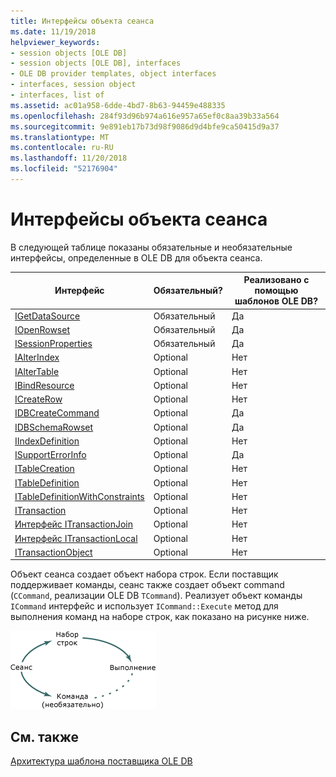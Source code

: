 ```yaml
---
title: Интерфейсы объекта сеанса
ms.date: 11/19/2018
helpviewer_keywords:
- session objects [OLE DB]
- session objects [OLE DB], interfaces
- OLE DB provider templates, object interfaces
- interfaces, session object
- interfaces, list of
ms.assetid: ac01a958-6dde-4bd7-8b63-94459e488335
ms.openlocfilehash: 284f93d96b974a616e957a65ef0c8aa39b33a564
ms.sourcegitcommit: 9e891eb17b73d98f9086d9d4bfe9ca50415d9a37
ms.translationtype: MT
ms.contentlocale: ru-RU
ms.lasthandoff: 11/20/2018
ms.locfileid: "52176904"
---
```

# <a name="session-object-interfaces"></a>Интерфейсы объекта сеанса

В следующей таблице показаны обязательные и необязательные интерфейсы, определенные в OLE DB для объекта сеанса.

|Интерфейс|Обязательный?|Реализовано с помощью шаблонов OLE DB?|
|---------------|---------------|--------------------------------------|
|[IGetDataSource](https://docs.microsoft.com/previous-versions/windows/desktop/ms709721(v=vs.85))|Обязательный|Да|
|[IOpenRowset](https://docs.microsoft.com/previous-versions/windows/desktop/ms716946(v=vs.85))|Обязательный|Да|
|[ISessionProperties](https://docs.microsoft.com/previous-versions/windows/desktop/ms713721(v=vs.85))|Обязательный|Да|
|[IAlterIndex](https://docs.microsoft.com/previous-versions/windows/desktop/ms714943(v=vs.85))|Optional|Нет|
|[IAlterTable](https://docs.microsoft.com/previous-versions/windows/desktop/ms719764(v=vs.85))|Optional|Нет|
|[IBindResource](https://docs.microsoft.com/previous-versions/windows/desktop/ms714936(v=vs.85))|Optional|Нет|
|[ICreateRow](https://docs.microsoft.com/previous-versions/windows/desktop/ms716832(v=vs.85))|Optional|Нет|
|[IDBCreateCommand](https://docs.microsoft.com/previous-versions/windows/desktop/ms711625(v=vs.85))|Optional|Да|
|[IDBSchemaRowset](https://docs.microsoft.com/previous-versions/windows/desktop/ms713686(v=vs.85))|Optional|Да|
|[IIndexDefinition](https://docs.microsoft.com/previous-versions/windows/desktop/ms711593(v=vs.85))|Optional|Нет|
|[ISupportErrorInfo](https://docs.microsoft.com/previous-versions/windows/desktop/ms715816(v=vs.85))|Optional|Да|
|[ITableCreation](https://docs.microsoft.com/previous-versions/windows/desktop/ms713639(v=vs.85))|Optional|Нет|
|[ITableDefinition](https://docs.microsoft.com/previous-versions/windows/desktop/ms714277(v=vs.85))|Optional|Нет|
|[ITableDefinitionWithConstraints](https://docs.microsoft.com/previous-versions/windows/desktop/ms720947(v=vs.85))|Optional|Нет|
|[ITransaction](https://docs.microsoft.com/previous-versions/windows/desktop/ms723053(v=vs.85))|Optional|Нет|
|[Интерфейс ITransactionJoin](https://docs.microsoft.com/previous-versions/windows/desktop/ms718071(v=vs.85))|Optional|Нет|
|[Интерфейс ITransactionLocal](https://docs.microsoft.com/previous-versions/windows/desktop/ms714893(v=vs.85))|Optional|Нет|
|[ITransactionObject](https://docs.microsoft.com/previous-versions/windows/desktop/ms713659(v=vs.85))|Optional|Нет|

Объект сеанса создает объект набора строк. Если поставщик поддерживает команды, сеанс также создает объект command (`CCommand`, реализации OLE DB `TCommand`). Реализует объект команды `ICommand` интерфейс и использует `ICommand::Execute` метод для выполнения команд на наборе строк, как показано на рисунке ниже.

![Концептуальная схема поставщика](../../data/oledb/media/vc4u551.gif "концептуальная схема поставщика")

## <a name="see-also"></a>См. также

[Архитектура шаблона поставщика OLE DB](../../data/oledb/ole-db-provider-template-architecture.md)<br/>
